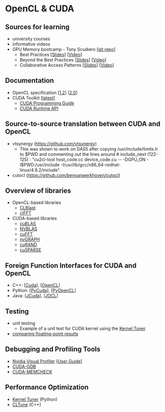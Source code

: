 # OpenCL & CUDA


## Sources for learning
 * university courses
 * informative videos
 * GPU Memory bootcamp - Tony Scudiero [[git repo](https://github.com/tscudiero/MemBootcamp)]
   * Best Practices [[Slides](https://github.com/tscudiero/MemBootcamp/blob/master/Slides/S5353_Scudiero_Bootcamp1.pdf)] [[Video](http://on-demand.gputechconf.com/gtc/2015/video/S5353.html)]
   * Beyond the Best Practices [[Slides](https://github.com/tscudiero/MemBootcamp/blob/master/Slides/S5376-Scudiero_Bootcamp2.pdf)] [[Video](http://on-demand.gputechconf.com/gtc/2015/video/S5376.html)]
   * Collaborative Access Patterns [[Slides](https://github.com/tscudiero/MemBootcamp/blob/master/Slides/S6181-Scudiero_Bootcamp3.pdf)] [[Video](http://on-demand.gputechconf.com/gtc/2016/video/s6181-tony-scudiero-bootcamp-3.mp4)]


## Documentation
* OpenCL specification [[1.2](https://www.khronos.org/registry/cl/sdk/1.2/docs/man/xhtml/)] [[2.0](https://www.khronos.org/registry/cl/sdk/2.0/docs/man/xhtml/)]
* CUDA Toolkit [[latest](http://docs.nvidia.com/cuda/index.html)]
   * [CUDA Programming Guide](http://docs.nvidia.com/cuda/cuda-c-programming-guide/index.html)
   * [CUDA Runtime API](http://docs.nvidia.com/cuda/cuda-runtime-api/index.html)

   
## Source-to-source translation between CUDA and OpenCL
* vtsynergy (https://github.com/vtsynergy)
   * This was shown to work on DAS5 after copying /usr/include/limits.h to $PWD and commenting out the lines around # include_next (122-125) :    
   "cu2cl-tool host_code.cc device_code.cu  -- -DGPU_ON -I$PWD:/usr/include -I/usr/lib/gcc/x86_64-redhat-linux/4.8.2/include".
* cutocl (https://github.com/benvanwerkhoven/cutocl)

   
## Overview of libraries
* OpenCL-based libraries
  * [CLBlast](https://github.com/CNugteren/CLBlast)
  * [clFFT](https://github.com/clMathLibraries/clFFT)
* CUDA-based libraries
  * [cuBLAS](http://docs.nvidia.com/cuda/cublas/index.html)
  * [NVBLAS](http://docs.nvidia.com/cuda/nvblas/index.html)
  * [cuFFT](http://docs.nvidia.com/cuda/cufft/index.html)
  * [nvGRAPH](http://docs.nvidia.com/cuda/nvgraph/index.html)
  * [cuRAND](http://docs.nvidia.com/cuda/curand/index.html)
  * [cuSPARSE](http://docs.nvidia.com/cuda/cusparse/index.html)


## Foreign Function Interfaces for CUDA and OpenCL
 * C++: [[Cuda](https://github.com/eyalroz/cuda-api-wrappers/)], [[OpenCL](https://github.com/KhronosGroup/OpenCL-CLHPP)]
 * Python: [[PyCuda](https://mathema.tician.de/software/pycuda/)], [[PyOpenCL](https://mathema.tician.de/software/pycuda/)]
 * Java: [[JCuda](http://www.jcuda.org/)], [[JOCL](http://www.jocl.org/)]


## Testing
 * unit testing
    * Example of a unit test for CUDA kernel using the [Kernel Tuner](https://github.com/benvanwerkhoven/kernel_tuner/blob/master/examples/cuda/test_vector_add.py)
 * [comparing floating-point results](http://docs.nvidia.com/cuda/floating-point/index.html)


## Debugging and Profiling Tools
 * [Nvidia Visual Profiler](https://developer.nvidia.com/nvidia-visual-profiler) [[User Guide](http://docs.nvidia.com/cuda/profiler-users-guide)]
 * [CUDA-GDB](http://docs.nvidia.com/cuda/cuda-gdb/index.html)
 * [CUDA-MEMCHECK](http://docs.nvidia.com/cuda/cuda-memcheck/index.html)


## Performance Optimization
 * [Kernel Tuner](https://github.com/benvanwerkhoven/kernel_tuner) (Python)
 * [CLTune](https://github.com/CNugteren/CLTune) (C++)



